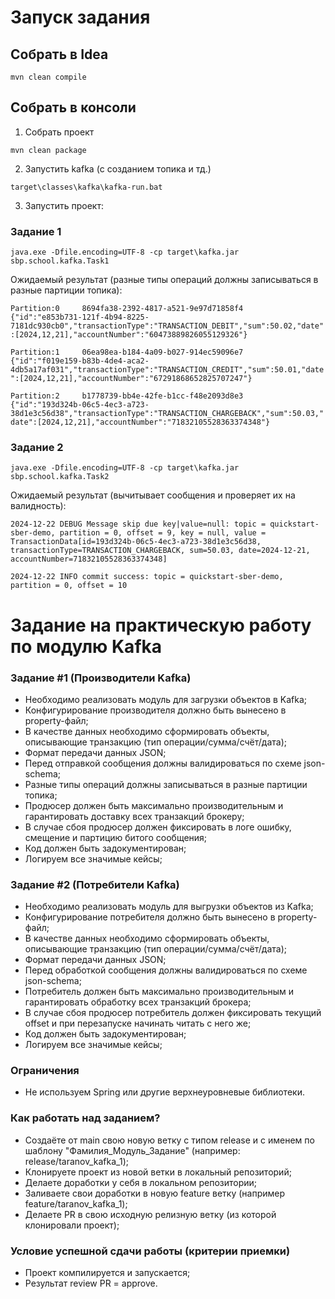 # Запуск задания

## Собрать в Idea
`mvn clean compile`

## Собрать в консоли

1. Собрать проект

`mvn clean package`

2. Запустить kafka (с созданием топика и тд.)

`target\classes\kafka\kafka-run.bat`

3. Запустить проект:

### Задание 1

`java.exe -Dfile.encoding=UTF-8 -cp target\kafka.jar sbp.school.kafka.Task1`

Ожидаемый результат (разные типы операций должны записываться в разные партиции топика):

`Partition:0     8694fa38-2392-4817-a521-9e97d71858f4    {"id":"e853b731-121f-4b94-8225-7181dc930cb0","transactionType":"TRANSACTION_DEBIT","sum":50.02,"date":[2024,12,21],"accountNumber":"60473889826055129326"}`

`Partition:1     06ea98ea-b184-4a09-b027-914ec59096e7    {"id":"f019e159-b83b-4de4-aca2-4db5a17af031","transactionType":"TRANSACTION_CREDIT","sum":50.01,"date":[2024,12,21],"accountNumber":"67291868652825707247"}`

`Partition:2     b1778739-bb4e-42fe-b1cc-f48e2093d8e3    {"id":"193d324b-06c5-4ec3-a723-38d1e3c56d38","transactionType":"TRANSACTION_CHARGEBACK","sum":50.03,"date":[2024,12,21],"accountNumber":"71832105528363374348"}`

### Задание 2

`java.exe -Dfile.encoding=UTF-8 -cp target\kafka.jar sbp.school.kafka.Task2`

Ожидаемый результат (вычитывает сообщения и проверяет их на валидность):


`2024-12-22 DEBUG Message skip due key|value=null: topic = quickstart-sber-demo, partition = 0, offset = 9, key = null, value = TransactionData[id=193d324b-06c5-4ec3-a723-38d1e3c56d38, transactionType=TRANSACTION_CHARGEBACK, sum=50.03, date=2024-12-21, accountNumber=71832105528363374348]`

`2024-12-22 INFO commit success: topic = quickstart-sber-demo, partition = 0, offset = 10`


# Задание на практическую работу по модулю Kafka

### Задание #1 (Производители Kafka)
- Необходимо реализовать модуль для загрузки объектов в Kafka;
- Конфигурирование производителя должно быть вынесено в property-файл;
- В качестве данных необходимо сформировать объекты, описывающие транзакцию (тип операции/сумма/счёт/дата);
- Формат передачи данных JSON;
- Перед отправкой сообщения должны валидироваться по схеме json-schema;
- Разные типы операций должны записываться в разные партиции топика;
- Продюсер должен быть максимально производительным и гарантировать доставку всех транзакций брокеру;
- В случае сбоя продюсер должен фиксировать в логе ошибку, смещение и партицию битого сообщения;
- Код должен быть задокументирован;
- Логируем все значимые кейсы;

### Задание #2 (Потребители Kafka)
- Необходимо реализовать модуль для выгрузки объектов из Kafka;
- Конфигурирование потребителя должно быть вынесено в property-файл;
- В качестве данных необходимо сформировать объекты, описывающие транзакцию (тип операции/сумма/счёт/дата);
- Формат передачи данных JSON;
- Перед обработкой сообщения должны валидироваться по схеме json-schema;
- Потребитель должен быть максимально производительным и гарантировать обработку всех транзакций брокера;
- В случае сбоя продюсер потребитель должен фиксировать текущий offset и при перезапуске начинать читать с него же;
- Код должен быть задокументирован;
- Логируем все значимые кейсы;

### Ограничения
- Не используем Spring или другие верхнеуровневые библиотеки.

### Как работать над заданием?
- Создаёте от main свою новую ветку с типом release и с именем по шаблону "Фамилия_Модуль_Задание" (например: release/taranov_kafka_1);
- Клонируете проект из новой ветки в локальный репозиторий;
- Делаете доработки у себя в локальном репозитории;
- Заливаете свои доработки в новую feature ветку (например feature/taranov_kafka_1);
- Делаете PR в свою исходную релизную ветку (из которой клонировали проект);

### Условие успешной сдачи работы (критерии приемки)
- Проект компилируется и запускается;
- Результат review PR = approve.